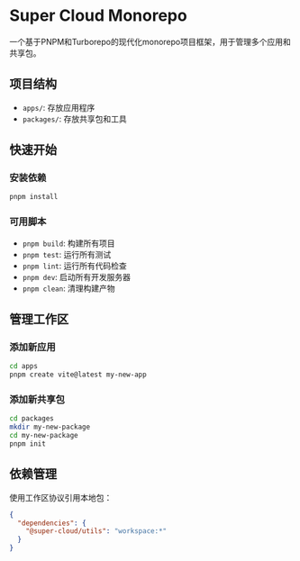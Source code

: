# Super Cloud Monorepo

一个基于PNPM和Turborepo的现代化monorepo项目框架，用于管理多个应用和共享包。

## 项目结构
- `apps/`: 存放应用程序
- `packages/`: 存放共享包和工具

## 快速开始

### 安装依赖
```bash
pnpm install
```

### 可用脚本
- `pnpm build`: 构建所有项目
- `pnpm test`: 运行所有测试
- `pnpm lint`: 运行所有代码检查
- `pnpm dev`: 启动所有开发服务器
- `pnpm clean`: 清理构建产物

## 管理工作区

### 添加新应用
```bash
cd apps
pnpm create vite@latest my-new-app
```

### 添加新共享包
```bash
cd packages
mkdir my-new-package
cd my-new-package
pnpm init
```

## 依赖管理
使用工作区协议引用本地包：
```json
{
  "dependencies": {
    "@super-cloud/utils": "workspace:*"
  }
}
```